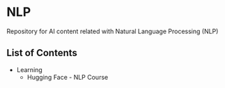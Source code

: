 # NLP
Repository for AI content related with Natural Language Processing (NLP)

## List of Contents
- Learning
  - Hugging Face - NLP Course
